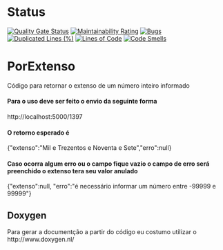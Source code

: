 # Status

[![Quality Gate Status](https://sonarcloud.io/api/project_badges/measure?project=laikha_PorExtenso&metric=alert_status)](https://sonarcloud.io/dashboard?id=laikha_PorExtenso)
[![Maintainability Rating](https://sonarcloud.io/api/project_badges/measure?project=laikha_PorExtenso&metric=sqale_rating)](https://sonarcloud.io/dashboard?id=laikha_PorExtenso) [![Bugs](https://sonarcloud.io/api/project_badges/measure?project=laikha_PorExtenso&metric=bugs)](https://sonarcloud.io/dashboard?id=laikha_PorExtenso) [![Duplicated Lines (%)](https://sonarcloud.io/api/project_badges/measure?project=laikha_PorExtenso&metric=duplicated_lines_density)](https://sonarcloud.io/dashboard?id=laikha_PorExtenso) [![Lines of Code](https://sonarcloud.io/api/project_badges/measure?project=laikha_PorExtenso&metric=ncloc)](https://sonarcloud.io/dashboard?id=laikha_PorExtenso) [![Code Smells](https://sonarcloud.io/api/project_badges/measure?project=laikha_PorExtenso&metric=code_smells)](https://sonarcloud.io/dashboard?id=laikha_PorExtenso)
<h1>PorExtenso</h1>
Código para retornar o extenso de um número inteiro informado


<h4>Para o uso deve ser feito o envio da seguinte forma</h4>
http://localhost:5000/1397

<h4>O retorno esperado é</h4>
{"extenso":"Mil e Trezentos e Noventa e Sete","erro":null}

<h4>Caso ocorra algum erro ou o campo fique vazio o campo de erro será preenchido o extenso tera seu valor anulado</h4>
{"extenso":null, "erro":"é necessário informar um número entre -99999 e 99999"}


<h2>Doxygen</h2>
Para gerar a documentção a partir do código eu costumo utilizar o http://www.doxygen.nl/
